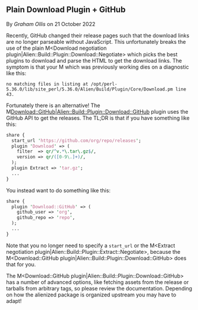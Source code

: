 ## Plain Download Plugin + GitHub

By *Graham Ollis* on 21 October 2022

Recently, GitHub changed their release pages such that the download
links are no longer parseable without JavaScript.  This unfortunately
breaks the use of the plain M<Download negotiation plugin|Alien::Build::Plugin::Download::Negotiate>
which picks the best plugins to download and parse the HTML to get the
download links.  The symptom is that your M<Alien> which was previously
working dies on a diagnostic like this:

```
no matching files in listing at /opt/perl-5.36.0/lib/site_perl/5.36.0/Alien/Build/Plugin/Core/Download.pm line 43.
```

Fortunately there is an alternative!  The M<Download::GitHub|Alien::Build::Plugin::Download::GitHub>
plugin uses the GitHub API to get the releases.  The TL;DR is that if you have
something like this:

```perl
share {
  start_url 'https://github.com/org/repo/releases';
  plugin 'Download' => (
    filter  => qr/^v.*\.tar\.gz$/,
    version => qr/([0-9\.]+)/,
  );
  plugin Extract => 'tar.gz';
  ...
}
```

You instead want to do something like this:

```perl
share {
  plugin 'Download::GitHub' => (
    github_user => 'org',
    github_repo => 'repo',
  );
  ...
}
```

Note that you no longer need to specify a `start_url` or the
M<Extract negotiation plugin|Alien::Build::Plugin::Extract::Negotiate>,
because the M<Download::GitHub plugin|Alien::Build::Plugin::Download::GitHub>
does that for you.

The M<Download::GitHub plugin|Alien::Build::Plugin::Download::GitHub>
has a number of advanced options, like fetching assets from the release
or tarballs from arbitrary tags, so please review the documentation.
Depending on how the alienized package is organized upstream you may
have to adapt!
